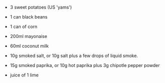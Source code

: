 - 3 sweet potatoes (US 'yams')

- 1 can black beans

- 1 can of corn

- 200ml mayonaise

- 60ml coconut milk

- 10g smoked salt, or 10g salt plus a few drops of liquid smoke.

- 15g smoked paprika, or 10g hot paprika plus 3g chipotle pepper powder

- juice of 1 lime

  